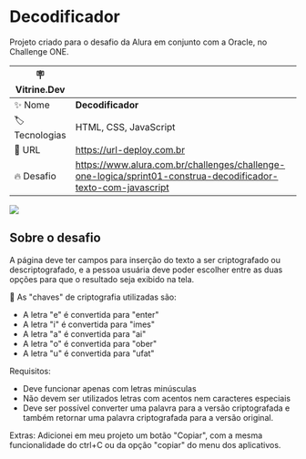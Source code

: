 # Decodificador

Projeto criado para o desafio da Alura em conjunto com a Oracle, no Challenge ONE. 

| :placard: Vitrine.Dev |     |
| -------------  | --- |
| :sparkles: Nome        | **Decodificador**
| :label: Tecnologias | HTML, CSS, JavaScript
| :rocket: URL         | https://url-deploy.com.br
| :fire: Desafio     | https://www.alura.com.br/challenges/challenge-one-logica/sprint01-construa-decodificador-texto-com-javascript

<!-- Inserir imagem com a #vitrinedev ao final do link -->
![](https://via.placeholder.com/1200x500.png?text=imagem+lindona+do+meu+projeto#vitrinedev)

## Sobre o desafio

A página deve ter campos para inserção do texto a ser criptografado ou descriptografado, e a pessoa usuária deve poder escolher entre as duas opções para que o resultado seja exibido na tela.

:key: As "chaves" de criptografia utilizadas são:
* A letra "e" é convertida para "enter"
* A letra "i" é convertida para "imes"
* A letra "a" é convertida para "ai"
* A letra "o" é convertida para "ober"
* A letra "u" é convertida para "ufat"

Requisitos:
* Deve funcionar apenas com letras minúsculas
* Não devem ser utilizados letras com acentos nem caracteres especiais
* Deve ser possível converter uma palavra para a versão criptografada e também retornar uma palavra criptografada para a versão original.

Extras:
Adicionei em meu projeto um botão "Copiar", com a mesma funcionalidade do ctrl+C ou da opção "copiar" do menu dos aplicativos.
